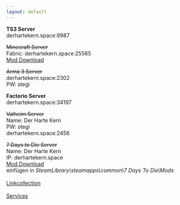 ```yaml
---
layout: default
---
```

**TS3 Server**  
derhartekern.space:9987

~~Minecraft Server~~\
Fabric: derhartekern.space:25565\
[Mod Download](https://drive.proton.me/urls/12DHF6RZ14#6YSE1BJxyf5d)

~~Arma 3 Server~~\
derhartekern.space:2302\
PW: stegi

**Factorio Server**\
derhartekern.space:34197

~~Valheim Server~~\
Name: Der Harte Kern\
PW: stegi\
derhartekern.space:2456

~~7 Days to Die Server~~\
Name: Der Harte Kern\
IP: derhartekern.space\
[Mod Download](https://drive.proton.me/urls/R3EZBN9RRW#xlFYeIiQ2B5x)\
einfügen in *SteamLibrary\steamapps\common\7 Days To Die\Mods*
\
\
[Linkcollection](https://derhartekern.space/links)\
\
[Services](https://derhartekern.space/services)

